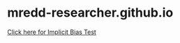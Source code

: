 # mredd-researcher.github.io
[Click here for Implicit Bias Test](https://mredd-researcher.github.io/datapipe.example.iat1/exampleiat.html)